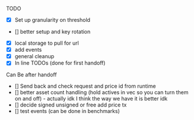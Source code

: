 TODO 

- [x] Set up granularity on threshold 
- [] better setup and key rotation 
- [x] local storage to pull for url 
- [x] add events 
- [x] general cleanup
- [x] In line TODOs (done for first handoff)

Can Be after handoff
- [] Send back and check request and price id from runtime 
- [] better asset count handling (hold actives in vec so you can turn them on and off) - actually idk I think the way we have it is better idk
- [] decide signed unsigned or free add price tx 
- [] test events (can be done in benchmarks)